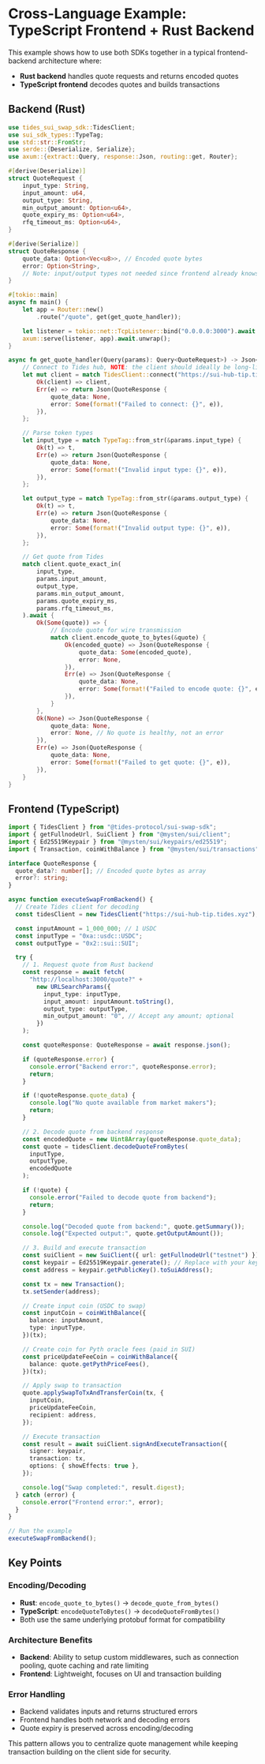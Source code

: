 # Cross-Language Example: TypeScript Frontend + Rust Backend

This example shows how to use both SDKs together in a typical frontend-backend architecture where:

- **Rust backend** handles quote requests and returns encoded quotes
- **TypeScript frontend** decodes quotes and builds transactions

## Backend (Rust)

```rust
use tides_sui_swap_sdk::TidesClient;
use sui_sdk_types::TypeTag;
use std::str::FromStr;
use serde::{Deserialize, Serialize};
use axum::{extract::Query, response::Json, routing::get, Router};

#[derive(Deserialize)]
struct QuoteRequest {
    input_type: String,
    input_amount: u64,
    output_type: String,
    min_output_amount: Option<u64>,
    quote_expiry_ms: Option<u64>,
    rfq_timeout_ms: Option<u64>,
}

#[derive(Serialize)]
struct QuoteResponse {
    quote_data: Option<Vec<u8>>, // Encoded quote bytes
    error: Option<String>,
    // Note: input/output types not needed since frontend already knows what it requested
}

#[tokio::main]
async fn main() {
    let app = Router::new()
        .route("/quote", get(get_quote_handler));

    let listener = tokio::net::TcpListener::bind("0.0.0.0:3000").await.unwrap();
    axum::serve(listener, app).await.unwrap();
}

async fn get_quote_handler(Query(params): Query<QuoteRequest>) -> Json<QuoteResponse> {
    // Connect to Tides hub, NOTE: the client should ideally be long-lived.
    let mut client = match TidesClient::connect("https://sui-hub-tip.tides.xyz").await {
        Ok(client) => client,
        Err(e) => return Json(QuoteResponse {
            quote_data: None,
            error: Some(format!("Failed to connect: {}", e)),
        }),
    };

    // Parse token types
    let input_type = match TypeTag::from_str(&params.input_type) {
        Ok(t) => t,
        Err(e) => return Json(QuoteResponse {
            quote_data: None,
            error: Some(format!("Invalid input type: {}", e)),
        }),
    };

    let output_type = match TypeTag::from_str(&params.output_type) {
        Ok(t) => t,
        Err(e) => return Json(QuoteResponse {
            quote_data: None,
            error: Some(format!("Invalid output type: {}", e)),
        }),
    };

    // Get quote from Tides
    match client.quote_exact_in(
        input_type,
        params.input_amount,
        output_type,
        params.min_output_amount,
        params.quote_expiry_ms,
        params.rfq_timeout_ms,
    ).await {
        Ok(Some(quote)) => {
            // Encode quote for wire transmission
            match client.encode_quote_to_bytes(&quote) {
                Ok(encoded_quote) => Json(QuoteResponse {
                    quote_data: Some(encoded_quote),
                    error: None,
                }),
                Err(e) => Json(QuoteResponse {
                    quote_data: None,
                    error: Some(format!("Failed to encode quote: {}", e)),
                }),
            }
        },
        Ok(None) => Json(QuoteResponse {
            quote_data: None,
            error: None, // No quote is healthy, not an error
        }),
        Err(e) => Json(QuoteResponse {
            quote_data: None,
            error: Some(format!("Failed to get quote: {}", e)),
        }),
    }
}
```

## Frontend (TypeScript)

```typescript
import { TidesClient } from "@tides-protocol/sui-swap-sdk";
import { getFullnodeUrl, SuiClient } from "@mysten/sui/client";
import { Ed25519Keypair } from "@mysten/sui/keypairs/ed25519";
import { Transaction, coinWithBalance } from "@mysten/sui/transactions";

interface QuoteResponse {
  quote_data?: number[]; // Encoded quote bytes as array
  error?: string;
}

async function executeSwapFromBackend() {
  // Create Tides client for decoding
  const tidesClient = new TidesClient("https://sui-hub-tip.tides.xyz");

  const inputAmount = 1_000_000; // 1 USDC
  const inputType = "0xa::usdc::USDC";
  const outputType = "0x2::sui::SUI";

  try {
    // 1. Request quote from Rust backend
    const response = await fetch(
      "http://localhost:3000/quote?" +
        new URLSearchParams({
          input_type: inputType,
          input_amount: inputAmount.toString(),
          output_type: outputType,
          min_output_amount: "0", // Accept any amount; optional
        })
    );

    const quoteResponse: QuoteResponse = await response.json();

    if (quoteResponse.error) {
      console.error("Backend error:", quoteResponse.error);
      return;
    }

    if (!quoteResponse.quote_data) {
      console.log("No quote available from market makers");
      return;
    }

    // 2. Decode quote from backend response
    const encodedQuote = new Uint8Array(quoteResponse.quote_data);
    const quote = tidesClient.decodeQuoteFromBytes(
      inputType,
      outputType,
      encodedQuote
    );

    if (!quote) {
      console.error("Failed to decode quote from backend");
      return;
    }

    console.log("Decoded quote from backend:", quote.getSummary());
    console.log("Expected output:", quote.getOutputAmount());

    // 3. Build and execute transaction
    const suiClient = new SuiClient({ url: getFullnodeUrl("testnet") });
    const keypair = Ed25519Keypair.generate(); // Replace with your keypair
    const address = keypair.getPublicKey().toSuiAddress();

    const tx = new Transaction();
    tx.setSender(address);

    // Create input coin (USDC to swap)
    const inputCoin = coinWithBalance({
      balance: inputAmount,
      type: inputType,
    })(tx);

    // Create coin for Pyth oracle fees (paid in SUI)
    const priceUpdateFeeCoin = coinWithBalance({
      balance: quote.getPythPriceFees(),
    })(tx);

    // Apply swap to transaction
    quote.applySwapToTxAndTransferCoin(tx, {
      inputCoin,
      priceUpdateFeeCoin,
      recipient: address,
    });

    // Execute transaction
    const result = await suiClient.signAndExecuteTransaction({
      signer: keypair,
      transaction: tx,
      options: { showEffects: true },
    });

    console.log("Swap completed:", result.digest);
  } catch (error) {
    console.error("Frontend error:", error);
  }
}

// Run the example
executeSwapFromBackend();
```

## Key Points

### Encoding/Decoding

- **Rust**: `encode_quote_to_bytes()` → `decode_quote_from_bytes()`
- **TypeScript**: `encodeQuoteToBytes()` → `decodeQuoteFromBytes()`
- Both use the same underlying protobuf format for compatibility

### Architecture Benefits

- **Backend**: Ability to setup custom middlewares, such as connection pooling, quote caching and rate limiting
- **Frontend**: Lightweight, focuses on UI and transaction building

### Error Handling

- Backend validates inputs and returns structured errors
- Frontend handles both network and decoding errors
- Quote expiry is preserved across encoding/decoding

This pattern allows you to centralize quote management while keeping transaction building on the client side for security.
